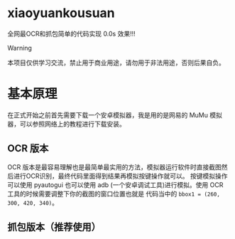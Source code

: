 # xiaoyuankousuan
全网最OCR和抓包简单的代码实现 0.0s 效果!!!

> [!WARNING]
> 本项目仅供学习交流，禁止用于商业用途，请勿用于非法用途，否则后果自负。

# 基本原理

在正式开始之前首先需要下载一个安卓模拟器，我是用的是网易的 MuMu 模拟器，可以参照网络上的教程进行下载安装。
## OCR 版本
OCR 版本是最容易理解也是最简单最实用的方法，模拟器运行软件时直接截图然后进行OCR识别，最终代码里面得到结果再模拟按键操作就可以。
按键模拟操作可以使用 pyautogui 也可以使用 adb (一个安卓调试工具)进行模拟。使用 OCR 工具的时候需要调整下你的截图的窗口位置也就是
代码当中的 `bbox1 = (260, 300, 420, 340)`。

## 抓包版本（推荐使用）

